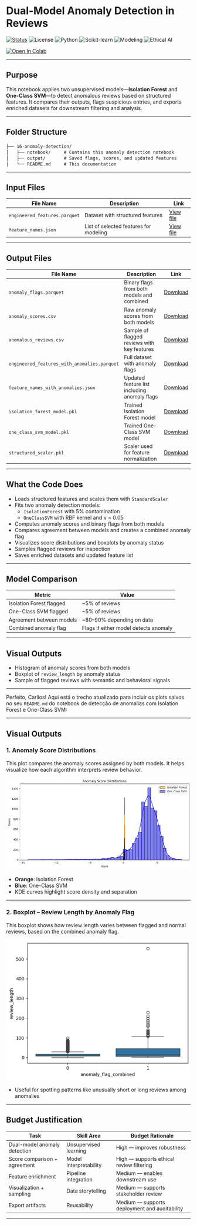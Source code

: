#  Dual-Model Anomaly Detection in Reviews

[![Status](https://img.shields.io/badge/status-active-brightgreen)](https://github.com/cwattsnogueira/rating-predictor-spam-detection-review-summarizer)
![License](https://img.shields.io/badge/license-MIT-blue)
![Python](https://img.shields.io/badge/python-3.10%2B-yellow)
![Scikit-learn](https://img.shields.io/badge/sklearn-IsolationForest%20%7C%20OneClassSVM-orange)
![Modeling](https://img.shields.io/badge/modeling-unsupervised--anomaly--detection-purple)
![Ethical AI](https://img.shields.io/badge/ethics-review--integrity--aware-green)

<a href="https://colab.research.google.com/github/cwattsnogueira/rating-predictor-spam-detection-review-summarizer/blob/main/.ipynb" target="_parent">
  <img src="https://colab.research.google.com/assets/colab-badge.svg" alt="Open In Colab"/>
</a>

---

##  Purpose

This notebook applies two unsupervised models—**Isolation Forest** and **One-Class SVM**—to detect anomalous reviews based on structured features. It compares their outputs, flags suspicious entries, and exports enriched datasets for downstream filtering and analysis.

---

##  Folder Structure

```
├── 16-anomaly-detection/
│   ├── notebook/     # Contains this anomaly detection notebook
│   ├── output/       # Saved flags, scores, and updated features
│   └── README.md     # This documentation
```

---

##  Input Files

| File Name                      | Description                                 | Link |
|-------------------------------|---------------------------------------------|------|
| `engineered_features.parquet` | Dataset with structured features            | [View file](../05-feature-engineering/output/engineered_features.parquet) |
| `feature_names.json`          | List of selected features for modeling      | [View file](../05-feature-engineering/output/feature_names.json) |

---

##  Output Files

| File Name                                | Description                                 | Link |
|-----------------------------------------|---------------------------------------------|------|
| `anomaly_flags.parquet`                 | Binary flags from both models and combined  | [Download](./output/anomaly_flags.parquet) |
| `anomaly_scores.csv`                    | Raw anomaly scores from both models         | [Download](./output/anomaly_scores.csv) |
| `anomalous_reviews.csv`                 | Sample of flagged reviews with key features | [Download](./output/anomalous_reviews.csv) |
| `engineered_features_with_anomalies.parquet` | Full dataset with anomaly flags         | [Download](./output/engineered_features_with_anomalies.parquet) |
| `feature_names_with_anomalies.json`     | Updated feature list including anomaly flags| [Download](./output/feature_names_with_anomalies.json) |
| `isolation_forest_model.pkl`            | Trained Isolation Forest model              | [Download](./output/isolation_forest_model.pkl) |
| `one_class_svm_model.pkl`               | Trained One-Class SVM model                 | [Download](./output/one_class_svm_model.pkl) |
| `structured_scaler.pkl`                 | Scaler used for feature normalization       | [Download](./output/structured_scaler.pkl) |

---

##  What the Code Does

- Loads structured features and scales them with `StandardScaler`
- Fits two anomaly detection models:
  - `IsolationForest` with 5% contamination
  - `OneClassSVM` with RBF kernel and ν = 0.05
- Computes anomaly scores and binary flags from both models
- Compares agreement between models and creates a combined anomaly flag
- Visualizes score distributions and boxplots by anomaly status
- Samples flagged reviews for inspection
- Saves enriched datasets and updated feature list

---

##  Model Comparison

| Metric                     | Value |
|---------------------------|-------|
| Isolation Forest flagged  | ~5% of reviews |
| One-Class SVM flagged     | ~5% of reviews |
| Agreement between models  | ~80–90% depending on data |
| Combined anomaly flag     | Flags if either model detects anomaly |

---

##  Visual Outputs

-  Histogram of anomaly scores from both models
-  Boxplot of `review_length` by anomaly status
-  Sample of flagged reviews with semantic and behavioral signals

---

Perfeito, Carllos! Aqui está o trecho atualizado para incluir os plots salvos no seu `README.md` do notebook de detecção de anomalias com Isolation Forest e One-Class SVM:

---

##  Visual Outputs

###  1. Anomaly Score Distributions

This plot compares the anomaly scores assigned by both models. It helps visualize how each algorithm interprets review behavior.

![Anomaly Score Distributions](./output/anomaly_score_distribution.png)

- **Orange**: Isolation Forest  
- **Blue**: One-Class SVM  
- KDE curves highlight score density and separation

---

###  2. Boxplot – Review Length by Anomaly Flag

This boxplot shows how review length varies between flagged and normal reviews, based on the combined anomaly flag.

![Boxplot Review Length](./output/boxplot_review_length_anomaly.png)

- Useful for spotting patterns like unusually short or long reviews among anomalies

---

##  Budget Justification

| Task                              | Skill Area               | Budget Rationale |
|-----------------------------------|--------------------------|------------------|
| Dual-model anomaly detection      | Unsupervised learning    | High — improves robustness |
| Score comparison + agreement      | Model interpretability   | High — supports ethical review filtering |
| Feature enrichment                | Pipeline integration     | Medium — enables downstream use |
| Visualization + sampling          | Data storytelling        | Medium — supports stakeholder review |
| Export artifacts                  | Reusability              | Medium — supports deployment and auditability |

---

